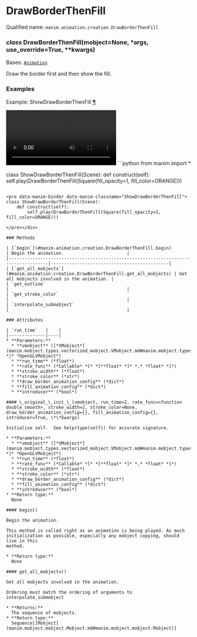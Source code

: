 # DrawBorderThenFill

Qualified name: `manim.animation.creation.DrawBorderThenFill`

### *class* DrawBorderThenFill(mobject=None, \*args, use_override=True, \*\*kwargs)

Bases: [`Animation`](manim.animation.animation.Animation.md#manim.animation.animation.Animation)

Draw the border first and then show the fill.

### Examples

<div id="showdrawborderthenfill" class="admonition admonition-manim-example">
<p class="admonition-title">Example: ShowDrawBorderThenFill <a class="headerlink" href="#showdrawborderthenfill">¶</a></p><video
    class="manim-video"
    controls
    loop
    autoplay
    src="./ShowDrawBorderThenFill-1.mp4">
</video>
```python
from manim import *

class ShowDrawBorderThenFill(Scene):
    def construct(self):
        self.play(DrawBorderThenFill(Square(fill_opacity=1, fill_color=ORANGE)))
```

<pre data-manim-binder data-manim-classname="ShowDrawBorderThenFill">
class ShowDrawBorderThenFill(Scene):
    def construct(self):
        self.play(DrawBorderThenFill(Square(fill_opacity=1, fill_color=ORANGE)))

</pre></div>

### Methods

| [`begin`](#manim.animation.creation.DrawBorderThenFill.begin)                       | Begin the animation.                        |
|-------------------------------------------------------------------------------------|---------------------------------------------|
| [`get_all_mobjects`](#manim.animation.creation.DrawBorderThenFill.get_all_mobjects) | Get all mobjects involved in the animation. |
| `get_outline`                                                                       |                                             |
| `get_stroke_color`                                                                  |                                             |
| `interpolate_submobject`                                                            |                                             |

### Attributes

| `run_time`   |    |
|--------------|----|
* **Parameters:**
  * **vmobject** ([*VMobject*](manim.mobject.types.vectorized_mobject.VMobject.md#manim.mobject.types.vectorized_mobject.VMobject) *|* *OpenGLVMobject*)
  * **run_time** (*float*)
  * **rate_func** (*Callable* *[* *[**float* *]* *,* *float* *]*)
  * **stroke_width** (*float*)
  * **stroke_color** (*str*)
  * **draw_border_animation_config** (*dict*)
  * **fill_animation_config** (*dict*)
  * **introducer** (*bool*)

#### \_original_\_init_\_(vmobject, run_time=2, rate_func=<function double_smooth>, stroke_width=2, stroke_color=None, draw_border_animation_config={}, fill_animation_config={}, introducer=True, \*\*kwargs)

Initialize self.  See help(type(self)) for accurate signature.

* **Parameters:**
  * **vmobject** ([*VMobject*](manim.mobject.types.vectorized_mobject.VMobject.md#manim.mobject.types.vectorized_mobject.VMobject) *|* *OpenGLVMobject*)
  * **run_time** (*float*)
  * **rate_func** (*Callable* *[* *[**float* *]* *,* *float* *]*)
  * **stroke_width** (*float*)
  * **stroke_color** (*str*)
  * **draw_border_animation_config** (*dict*)
  * **fill_animation_config** (*dict*)
  * **introducer** (*bool*)
* **Return type:**
  None

#### begin()

Begin the animation.

This method is called right as an animation is being played. As much
initialization as possible, especially any mobject copying, should live in this
method.

* **Return type:**
  None

#### get_all_mobjects()

Get all mobjects involved in the animation.

Ordering must match the ordering of arguments to interpolate_submobject

* **Returns:**
  The sequence of mobjects.
* **Return type:**
  Sequence[[Mobject](manim.mobject.mobject.Mobject.md#manim.mobject.mobject.Mobject)]

